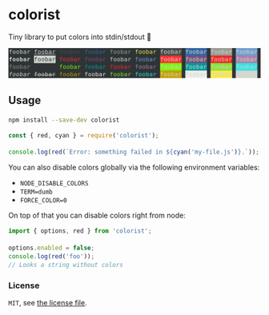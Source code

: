 # colorist

Tiny library to put colors into stdin/stdout :tada:

![Screenshot of terminal colors](screenshot.png)

## Usage

```bash
npm install --save-dev colorist
```

```js
const { red, cyan } = require('colorist');

console.log(red(`Error: something failed in ${cyan('my-file.js')}.`));
```

You can also disable colors globally via the following environment variables:

- `NODE_DISABLE_COLORS`
- `TERM=dumb`
- `FORCE_COLOR=0`

On top of that you can disable colors right from node:

```js
import { options, red } from 'colorist';

options.enabled = false;
console.log(red('foo'));
// Looks a string without colors
```

### License

`MIT`, see [the license file](./LICENSE).
